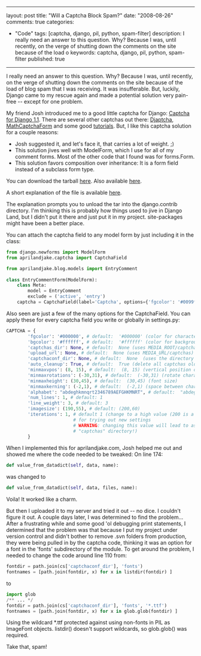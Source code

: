 
---
layout: post
title: "Will a Captcha Block Spam?"
date: "2008-08-26"
comments: true
categories:
  - "Code"
tags: [captcha, django, pil, python, spam-filter]
description: I really need an answer to this question.  Why?  Because I was, until recently, on the verge of shutting down the comments on the site because of the load o
keywords: captcha, django, pil, python, spam-filter
published: true
---

I really need an answer to this question.  Why?  Because I was, until recently, on the verge of shutting down the comments on the site because of the load of blog spam that I was receiving.  It was insufferable.  But, luckily, Django came to my rescue again and made a potential solution very pain-free -- except for one problem.
<!--more-->

My friend Josh introduced me to a good little captcha for Django: <a href="http://django.agami.at/media/captcha/">Captcha for Django 1.1</a>.  There are several other captchas out there: <a href="http://code.google.com/p/django-captcha/">Djaptcha</a>, <a href="http://www.mysoftparade.com/blog/mathematical-captcha/">MathCaptchaForm</a> and some good <a href="http://www.rkblog.rk.edu.pl/w/p/django-and-captcha-images/">tutorials</a>.  But, I like this captcha solution for a couple reasons: 
- Josh suggested it, and let's face it, that carries a lot of weight. ;)
- This solution jives well with ModelForm, which I use for all of my comment forms.  Most of the other code that I found was for forms.Form.
- This solution favors composition over inheritance:  It is a form field instead of a subclass form type.

You can download the tarball <a href="http://django.agami.at/media/captcha/captcha.tar.gz">here</a>.  Also available <a href="http://code.google.com/p/django-captchas/source/browse/trunk/captchas/imagecaptcha.py">here</a>.

A short explanation of the file is available <a href="http://django.agami.at/media/captcha/">here</a>.

The explanation prompts you to unload the tar into the django.contrib directory.  I'm thinking this is probably how things used to jive in Django Land, but I didn't put it there and just put it in my project.  site-packages might have been a better place.  

You can attach the captcha field to any model form by just including it in the class:

```python
from django.newforms import ModelForm
from aprilandjake.captcha import CaptchaField

from aprilandjake.blog.models import EntryComment
	
class EntryCommentForm(ModelForm):
	class Meta:
		model = EntryComment
		exclude = ('active', 'entry')
	captcha = CaptchaField(label='Captcha', options={'fgcolor': '#0099ff', 'bgcolor': '#efefef' } )
```

Also seen are just a few of the many options for the CaptchaField.  You can apply these for every captcha field you write or globally in settings.py:

```python
CAPTCHA = {
        'fgcolor': '#000000', # default:  '#000000' (color for characters and lines)
        'bgcolor': '#ffffff', # default:  '#ffffff' (color for background)
        'captchas_dir': None, # default:  None (uses MEDIA_ROOT/captchas)
        'upload_url': None, # default:  None (uses MEDIA_URL/captchas)
        'captchaconf_dir': None, # default:  None  (uses the directory of the captcha module)
        'auto_cleanup': True, # default:  True (delete all captchas older than 20 minutes)
        'minmaxvpos': (8, 15), # default:  (8, 15) (vertical position of characters)
        'minmaxrotations': (-30,31), # default:  (-30,31) (rotate characters)
        'minmaxheight': (30,45), # default:  (30,45) (font size)
        'minmaxkerning': (-2,1), # default:  (-2,1) (space between characters)
        'alphabet': "abdeghkmnqrt2346789AEFGHKMNRT", # default:  "abdeghkmnqrt2346789AEFGHKMNRT"
        'num_lines': 1, # default: 1
        'line_weight': 3, # default: 3
        'imagesize': (190,55), # default: (200,60)
        'iterations': 1, # default 1 (change to a high value (200 is a good choice)
                         # for trying out new settings
                         # WARNING: changing this value will lead to as many images in your
                         # "captchas" directory!)
        }
```

When I implemented this for aprilandjake.com, Josh helped me out and showed me where the code needed to be tweaked:  On line 174:

```python
def value_from_datadict(self, data, name):
```

was changed to

```python
def value_from_datadict(self, data, files, name):
```

Voila!  It worked like a charm.

But then I uploaded it to my server and tried it out -- no dice.  I couldn't figure it out.  A couple days later, I was determined to find the problem...  After a frustrating while and some good 'ol debugging print statements, I determined that the problem was that because I put my project under version control and didn't bother to remove .svn folders from production, they were being pulled in by the captcha code, thinking it was an option for a font in the 'fonts' subdirectory of the module.  To get around the problem, I needed to change the code around line 110 from:

```python
fontdir = path.join(cs['captchaconf_dir'], 'fonts')
fontnames = [path.join(fontdir, x) for x in listdir(fontdir) ]
```

to

```python
import glob
/** ... */
fontdir = path.join(cs['captchaconf_dir'], 'fonts', '*.ttf')
fontnames = [path.join(fontdir, x) for x in glob.glob(fontdir) ]
```

Using the wildcard *.ttf protected against using non-fonts in PIL as ImageFont objects.  listdir() doesn't support wildcards, so glob.glob() was required.

Take that, spam!

  
